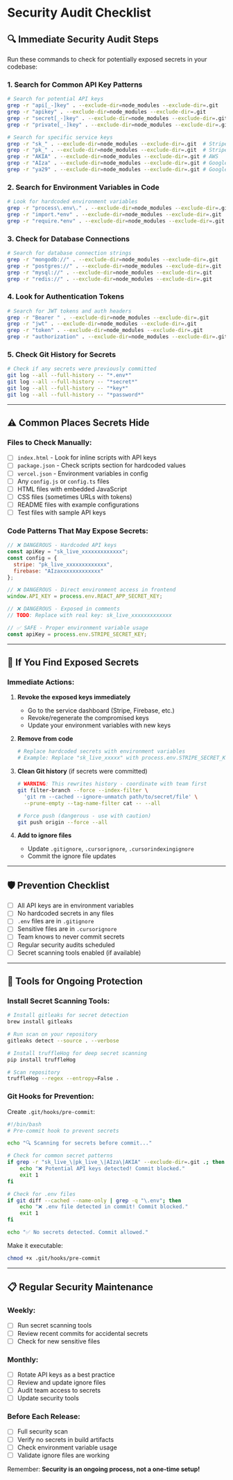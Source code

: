 # Security Audit Checklist

## 🔍 Immediate Security Audit Steps

Run these commands to check for potentially exposed secrets in your codebase:

### 1. Search for Common API Key Patterns

```bash
# Search for potential API keys
grep -r "api[_-]key" . --exclude-dir=node_modules --exclude-dir=.git
grep -r "apikey" . --exclude-dir=node_modules --exclude-dir=.git
grep -r "secret[_-]key" . --exclude-dir=node_modules --exclude-dir=.git
grep -r "private[_-]key" . --exclude-dir=node_modules --exclude-dir=.git

# Search for specific service keys
grep -r "sk_" . --exclude-dir=node_modules --exclude-dir=.git  # Stripe
grep -r "pk_" . --exclude-dir=node_modules --exclude-dir=.git  # Stripe public
grep -r "AKIA" . --exclude-dir=node_modules --exclude-dir=.git # AWS
grep -r "AIza" . --exclude-dir=node_modules --exclude-dir=.git # Google
grep -r "ya29" . --exclude-dir=node_modules --exclude-dir=.git # Google OAuth
```

### 2. Search for Environment Variables in Code

```bash
# Look for hardcoded environment variables
grep -r "process\.env\." . --exclude-dir=node_modules --exclude-dir=.git
grep -r "import.*env" . --exclude-dir=node_modules --exclude-dir=.git
grep -r "require.*env" . --exclude-dir=node_modules --exclude-dir=.git
```

### 3. Check for Database Connections

```bash
# Search for database connection strings
grep -r "mongodb://" . --exclude-dir=node_modules --exclude-dir=.git
grep -r "postgres://" . --exclude-dir=node_modules --exclude-dir=.git
grep -r "mysql://" . --exclude-dir=node_modules --exclude-dir=.git
grep -r "redis://" . --exclude-dir=node_modules --exclude-dir=.git
```

### 4. Look for Authentication Tokens

```bash
# Search for JWT tokens and auth headers
grep -r "Bearer " . --exclude-dir=node_modules --exclude-dir=.git
grep -r "jwt" . --exclude-dir=node_modules --exclude-dir=.git
grep -r "token" . --exclude-dir=node_modules --exclude-dir=.git
grep -r "authorization" . --exclude-dir=node_modules --exclude-dir=.git
```

### 5. Check Git History for Secrets

```bash
# Check if any secrets were previously committed
git log --all --full-history -- "*.env*"
git log --all --full-history -- "*secret*"
git log --all --full-history -- "*key*"
git log --all --full-history -- "*password*"
```

---

## ⚠️ Common Places Secrets Hide

### Files to Check Manually:
- [ ] `index.html` - Look for inline scripts with API keys
- [ ] `package.json` - Check scripts section for hardcoded values
- [ ] `vercel.json` - Environment variables in config
- [ ] Any `config.js` or `config.ts` files
- [ ] HTML files with embedded JavaScript
- [ ] CSS files (sometimes URLs with tokens)
- [ ] README files with example configurations
- [ ] Test files with sample API keys

### Code Patterns That May Expose Secrets:
```javascript
// ❌ DANGEROUS - Hardcoded API keys
const apiKey = "sk_live_xxxxxxxxxxxxx";
const config = {
  stripe: "pk_live_xxxxxxxxxxxxx",
  firebase: "AIzaxxxxxxxxxxxxx"
};

// ❌ DANGEROUS - Direct environment access in frontend
window.API_KEY = process.env.REACT_APP_SECRET_KEY;

// ❌ DANGEROUS - Exposed in comments
// TODO: Replace with real key: sk_live_xxxxxxxxxxxxx

// ✅ SAFE - Proper environment variable usage
const apiKey = process.env.STRIPE_SECRET_KEY;
```

---

## 🚨 If You Find Exposed Secrets

### Immediate Actions:

1. **Revoke the exposed keys immediately**
   - Go to the service dashboard (Stripe, Firebase, etc.)
   - Revoke/regenerate the compromised keys
   - Update your environment variables with new keys

2. **Remove from code**
   ```bash
   # Replace hardcoded secrets with environment variables
   # Example: Replace "sk_live_xxxxx" with process.env.STRIPE_SECRET_KEY
   ```

3. **Clean Git history** (if secrets were committed)
   ```bash
   # WARNING: This rewrites history - coordinate with team first
   git filter-branch --force --index-filter \
     'git rm --cached --ignore-unmatch path/to/secret/file' \
     --prune-empty --tag-name-filter cat -- --all
   
   # Force push (dangerous - use with caution)
   git push origin --force --all
   ```

4. **Add to ignore files**
   - Update `.gitignore`, `.cursorignore`, `.cursorindexingignore`
   - Commit the ignore file updates

---

## 🛡️ Prevention Checklist

- [ ] All API keys are in environment variables
- [ ] No hardcoded secrets in any files
- [ ] `.env` files are in `.gitignore`
- [ ] Sensitive files are in `.cursorignore`
- [ ] Team knows to never commit secrets
- [ ] Regular security audits scheduled
- [ ] Secret scanning tools enabled (if available)

---

## 🔧 Tools for Ongoing Protection

### Install Secret Scanning Tools:

```bash
# Install gitleaks for secret detection
brew install gitleaks

# Run scan on your repository
gitleaks detect --source . --verbose

# Install truffleHog for deep secret scanning
pip install truffleHog

# Scan repository
truffleHog --regex --entropy=False .
```

### Git Hooks for Prevention:

Create `.git/hooks/pre-commit`:
```bash
#!/bin/bash
# Pre-commit hook to prevent secrets

echo "🔍 Scanning for secrets before commit..."

# Check for common secret patterns
if grep -r "sk_live_\|pk_live_\|AIza\|AKIA" --exclude-dir=.git .; then
    echo "❌ Potential API keys detected! Commit blocked."
    exit 1
fi

# Check for .env files
if git diff --cached --name-only | grep -q "\.env"; then
    echo "❌ .env file detected in commit! Commit blocked."
    exit 1
fi

echo "✅ No secrets detected. Commit allowed."
```

Make it executable:
```bash
chmod +x .git/hooks/pre-commit
```

---

## 📋 Regular Security Maintenance

### Weekly:
- [ ] Run secret scanning tools
- [ ] Review recent commits for accidental secrets
- [ ] Check for new sensitive files

### Monthly:
- [ ] Rotate API keys as a best practice
- [ ] Review and update ignore files
- [ ] Audit team access to secrets
- [ ] Update security tools

### Before Each Release:
- [ ] Full security scan
- [ ] Verify no secrets in build artifacts
- [ ] Check environment variable usage
- [ ] Validate ignore files are working

Remember: **Security is an ongoing process, not a one-time setup!** 